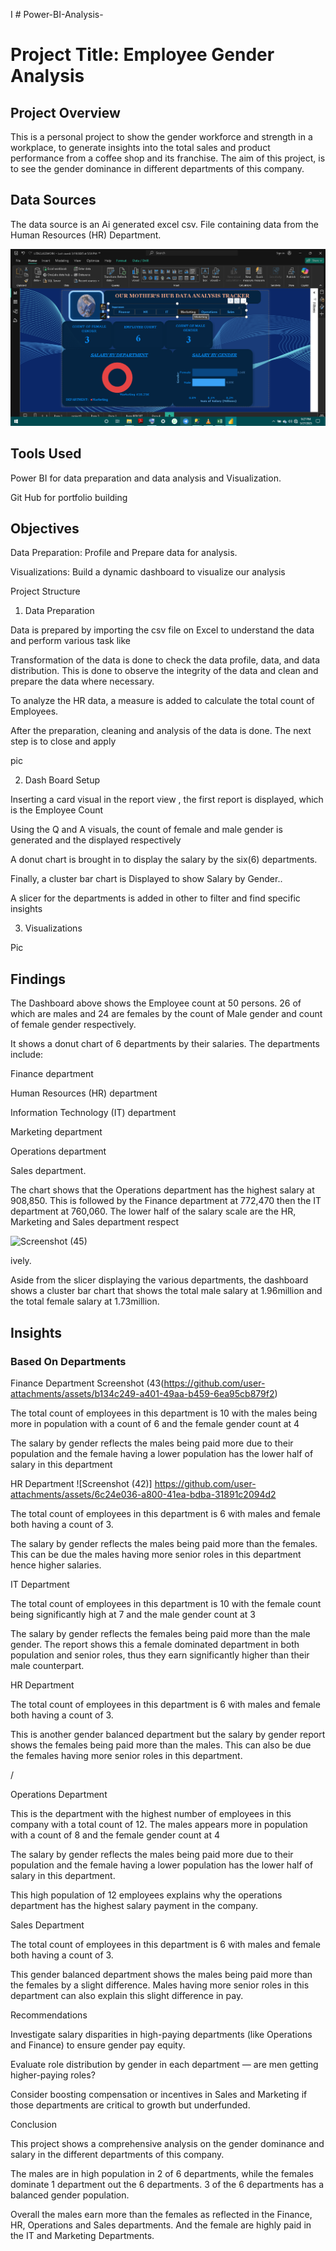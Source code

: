 I # Power-BI-Analysis-


# Project Title: Employee Gender Analysis



## Project Overview

This is a personal project to show the gender workforce and strength in a workplace, to generate insights into the total sales and product performance from a coffee shop and its franchise. The aim of this project, is to see the gender dominance in different departments of this company. 

## Data Sources

The data source is an Ai generated excel csv. File containing data from the Human Resources (HR) Department. 

![](https://github.com/Caligwara/Power-BI-Analysis-/blob/main/Screenshot%20(46).png) 

## Tools Used

Power BI for data preparation and data analysis and Visualization. 

Git Hub for portfolio building

## Objectives

Data Preparation: Profile and Prepare data for analysis.

Visualizations: Build a dynamic dashboard to visualize our analysis 

Project Structure

1. Data Preparation

Data is prepared by importing the csv file on Excel to understand the data and perform various task like

Transformation of the data is done to check the data profile, data, and data distribution. This is done to observe the integrity of the data and clean and prepare the data where necessary. 

To analyze the HR data, a measure is added to calculate the total count of Employees. 

After the preparation, cleaning and analysis of the data is done. The next step is to close and apply 



pic



2. Dash Board Setup 

Inserting a card visual in the report view , the first report is displayed, which is the  Employee Count 

Using the Q and A visuals, the count of female and male gender is generated and the displayed respectively 

A donut chart is brought in to display the salary by the six(6) departments.

Finally, a cluster bar chart is Displayed to show Salary by Gender..

A slicer for the departments is added in other to filter and  find specific insights



3. Visualizations

Pic 



## Findings

The Dashboard above shows the Employee count at 50 persons. 26 of which are males and 24 are females by the count of Male gender and count of female gender respectively. 

It shows a donut chart of 6 departments by their salaries. The departments include:

Finance department 

Human Resources (HR) department 

Information Technology (IT) department 

Marketing department 

Operations department

Sales department. 

The chart shows that the Operations department has the highest salary at 908,850. This is followed by the Finance department at 772,470  then the IT department at 760,060. The lower half of the salary scale are the HR, Marketing and Sales department respect

![Screenshot (45)](https://github.com/user-attachments/assets/f1ccfb12-61e7-4c8e-a5e3-83c2c78bf761)





ively. 

Aside from the slicer displaying the various departments, the dashboard shows a cluster bar chart that shows the total male salary at 1.96million and the total female salary at 1.73million.

## Insights 
### Based On Departments 

Finance Department 
Screenshot (43(https://github.com/user-attachments/assets/b134c249-a401-49aa-b459-6ea95cb879f2)

The total count of employees in this department is  10 with the males being more in population with a count of 6 and the female gender count at 4

The salary by gender reflects the males being paid more due to their population and the female having a lower population has the lower half of salary in this department 

HR Department 
![Screenshot (42)]
https://github.com/user-attachments/assets/6c24e036-a800-41ea-bdba-31891c2094d2

The total count of employees in this department is 6  with males and female both having a count of 3. 

The salary by gender reflects the males being paid more than the females. This can be due the males having more senior roles in this department hence higher salaries. 



IT Department 

The total count of employees in this department is  10 with the female count being significantly high at 7 and the male gender count at 3

The salary by gender reflects the females being paid more than the male gender. The report shows this a female dominated department in both population and senior roles, thus they earn significantly higher than their male counterpart.  

HR Department 

The total count of employees in this department is 6  with males and female both having a count of 3. 

This is another gender balanced department but the salary by gender report shows the females being paid more than the males. This can also be due the females having more senior roles in this department. 




/[](https://github.com/user-attachments/assets/cd24adbc-267b-499e-af60-8fb88beada69)

Operations Department 

This is the department with the highest number of  employees in this company with a total count of  12. The males appears more in population with a count of 8 and the female gender count at 4

The salary by gender reflects the males being paid more due to their population and the female having a lower population has the lower half of salary in this department. 

This high population of 12 employees explains why the operations department has the highest salary payment in the company. 

Sales Department 

The total count of employees in this department is 6  with males and female both having a count of 3. 

This gender balanced department shows the males being paid more than the females by a slight difference. Males having more senior roles in this department can also explain this slight difference in pay. 


Recommendations

Investigate salary disparities in high-paying departments (like Operations and Finance) to ensure gender pay equity.

Evaluate role distribution by gender in each department — are men getting higher-paying roles?

Consider boosting compensation or incentives in Sales and Marketing if those departments are critical to growth but underfunded. 

Conclusion

This project shows a comprehensive analysis on the gender dominance and salary in the different departments of this company.

The males are in high population in 2 of 6 departments, while the females dominate 1 department out the 6 departments. 3 of the 6 departments has a balanced gender population. 

Overall the males earn more than the females as reflected in the Finance, HR, Operations and Sales departments. And the female are highly paid in the IT and Marketing Departments. 

 





